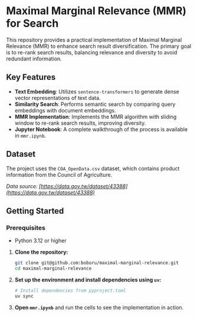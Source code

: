 # Maximal Marginal Relevance (MMR) for Search

This repository provides a practical implementation of Maximal Marginal Relevance (MMR) to enhance search result diversification. The primary goal is to re-rank search results, balancing relevance and diversity to avoid redundant information.

## Key Features

- **Text Embedding**: Utilizes `sentence-transformers` to generate dense vector representations of text data.
- **Similarity Search**: Performs semantic search by comparing query embeddings with document embeddings.
- **MMR Implementation**: Implements the MMR algorithm with sliding window to re-rank search results, improving diversity.
- **Jupyter Notebook**: A complete walkthrough of the process is available in `mmr.ipynb`.

## Dataset

The project uses the `COA_OpenData.csv` dataset, which contains product information from the Council of Agriculture.

_Data source: [https://data.gov.tw/dataset/43388](https://data.gov.tw/dataset/43388)_

## Getting Started

### Prerequisites

- Python 3.12 or higher

1. **Clone the repository:**
   ```bash
   git clone git@github.com:boboru/maximal-marginal-relevance.git
   cd maximal-marginal-relevance
   ```

2. **Set up the environment and install dependencies using `uv`:**
   ```bash
   # Install dependencies from pyproject.toml
   uv sync
   ```

3. **Open `mmr.ipynb`** and run the cells to see the implementation in action.
